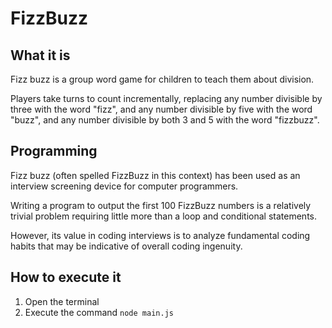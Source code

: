 # FizzBuzz

## What it is

Fizz buzz is a group word game for children to teach them about division.

Players take turns to count incrementally, replacing any number divisible by three with the word "fizz", and any number divisible by five with the word "buzz", and any number divisible by both 3 and 5 with the word "fizzbuzz".

## Programming

Fizz buzz (often spelled FizzBuzz in this context) has been used as an interview screening device for computer programmers.

Writing a program to output the first 100 FizzBuzz numbers is a relatively trivial problem requiring little more than a loop and conditional statements.

However, its value in coding interviews is to analyze fundamental coding habits that may be indicative of overall coding ingenuity.

## How to execute it

1. Open the terminal
2. Execute the command `node main.js`